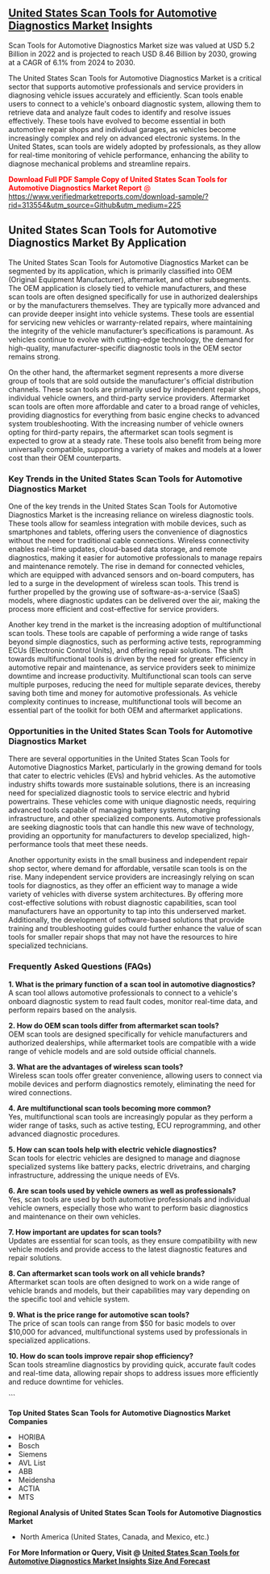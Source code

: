 <h2><a href="https://www.verifiedmarketreports.com/download-sample/?rid=313554&amp;utm_source=Github&amp;utm_medium=225" target="_blank">United States Scan Tools for Automotive Diagnostics Market</a> Insights</h2><p>Scan Tools for Automotive Diagnostics Market size was valued at USD 5.2 Billion in 2022 and is projected to reach USD 8.46 Billion by 2030, growing at a CAGR of 6.1% from 2024 to 2030.</p><p> <p>The United States Scan Tools for Automotive Diagnostics Market is a critical sector that supports automotive professionals and service providers in diagnosing vehicle issues accurately and efficiently. Scan tools enable users to connect to a vehicle's onboard diagnostic system, allowing them to retrieve data and analyze fault codes to identify and resolve issues effectively. These tools have evolved to become essential in both automotive repair shops and individual garages, as vehicles become increasingly complex and rely on advanced electronic systems. In the United States, scan tools are widely adopted by professionals, as they allow for real-time monitoring of vehicle performance, enhancing the ability to diagnose mechanical problems and streamline repairs.</p> <p><p><span class=""><span style="color: #ff0000;"><strong>Download Full PDF Sample Copy of United States Scan Tools for Automotive Diagnostics Market Report</strong> @ </span><a href="https://www.verifiedmarketreports.com/download-sample/?rid=313554&amp;utm_source=Github&amp;utm_medium=225" target="_blank">https://www.verifiedmarketreports.com/download-sample/?rid=313554&amp;utm_source=Github&amp;utm_medium=225</a></span></p></p> <h2>United States Scan Tools for Automotive Diagnostics Market By Application</h2> <p>The United States Scan Tools for Automotive Diagnostics Market can be segmented by its application, which is primarily classified into OEM (Original Equipment Manufacturer), aftermarket, and other subsegments. The OEM application is closely tied to vehicle manufacturers, and these scan tools are often designed specifically for use in authorized dealerships or by the manufacturers themselves. They are typically more advanced and can provide deeper insight into vehicle systems. These tools are essential for servicing new vehicles or warranty-related repairs, where maintaining the integrity of the vehicle manufacturer’s specifications is paramount. As vehicles continue to evolve with cutting-edge technology, the demand for high-quality, manufacturer-specific diagnostic tools in the OEM sector remains strong.</p> <p>On the other hand, the aftermarket segment represents a more diverse group of tools that are sold outside the manufacturer's official distribution channels. These scan tools are primarily used by independent repair shops, individual vehicle owners, and third-party service providers. Aftermarket scan tools are often more affordable and cater to a broad range of vehicles, providing diagnostics for everything from basic engine checks to advanced system troubleshooting. With the increasing number of vehicle owners opting for third-party repairs, the aftermarket scan tools segment is expected to grow at a steady rate. These tools also benefit from being more universally compatible, supporting a variety of makes and models at a lower cost than their OEM counterparts.</p> <h3>Key Trends in the United States Scan Tools for Automotive Diagnostics Market</h3> <p>One of the key trends in the United States Scan Tools for Automotive Diagnostics Market is the increasing reliance on wireless diagnostic tools. These tools allow for seamless integration with mobile devices, such as smartphones and tablets, offering users the convenience of diagnostics without the need for traditional cable connections. Wireless connectivity enables real-time updates, cloud-based data storage, and remote diagnostics, making it easier for automotive professionals to manage repairs and maintenance remotely. The rise in demand for connected vehicles, which are equipped with advanced sensors and on-board computers, has led to a surge in the development of wireless scan tools. This trend is further propelled by the growing use of software-as-a-service (SaaS) models, where diagnostic updates can be delivered over the air, making the process more efficient and cost-effective for service providers.</p> <p>Another key trend in the market is the increasing adoption of multifunctional scan tools. These tools are capable of performing a wide range of tasks beyond simple diagnostics, such as performing active tests, reprogramming ECUs (Electronic Control Units), and offering repair solutions. The shift towards multifunctional tools is driven by the need for greater efficiency in automotive repair and maintenance, as service providers seek to minimize downtime and increase productivity. Multifunctional scan tools can serve multiple purposes, reducing the need for multiple separate devices, thereby saving both time and money for automotive professionals. As vehicle complexity continues to increase, multifunctional tools will become an essential part of the toolkit for both OEM and aftermarket applications.</p> <h3>Opportunities in the United States Scan Tools for Automotive Diagnostics Market</h3> <p>There are several opportunities in the United States Scan Tools for Automotive Diagnostics Market, particularly in the growing demand for tools that cater to electric vehicles (EVs) and hybrid vehicles. As the automotive industry shifts towards more sustainable solutions, there is an increasing need for specialized diagnostic tools to service electric and hybrid powertrains. These vehicles come with unique diagnostic needs, requiring advanced tools capable of managing battery systems, charging infrastructure, and other specialized components. Automotive professionals are seeking diagnostic tools that can handle this new wave of technology, providing an opportunity for manufacturers to develop specialized, high-performance tools that meet these needs.</p> <p>Another opportunity exists in the small business and independent repair shop sector, where demand for affordable, versatile scan tools is on the rise. Many independent service providers are increasingly relying on scan tools for diagnostics, as they offer an efficient way to manage a wide variety of vehicles with diverse system architectures. By offering more cost-effective solutions with robust diagnostic capabilities, scan tool manufacturers have an opportunity to tap into this underserved market. Additionally, the development of software-based solutions that provide training and troubleshooting guides could further enhance the value of scan tools for smaller repair shops that may not have the resources to hire specialized technicians.</p> <h3>Frequently Asked Questions (FAQs)</h3> <p><strong>1. What is the primary function of a scan tool in automotive diagnostics?</strong><br> A scan tool allows automotive professionals to connect to a vehicle's onboard diagnostic system to read fault codes, monitor real-time data, and perform repairs based on the analysis.</p> <p><strong>2. How do OEM scan tools differ from aftermarket scan tools?</strong><br> OEM scan tools are designed specifically for vehicle manufacturers and authorized dealerships, while aftermarket tools are compatible with a wide range of vehicle models and are sold outside official channels.</p> <p><strong>3. What are the advantages of wireless scan tools?</strong><br> Wireless scan tools offer greater convenience, allowing users to connect via mobile devices and perform diagnostics remotely, eliminating the need for wired connections.</p> <p><strong>4. Are multifunctional scan tools becoming more common?</strong><br> Yes, multifunctional scan tools are increasingly popular as they perform a wider range of tasks, such as active testing, ECU reprogramming, and other advanced diagnostic procedures.</p> <p><strong>5. How can scan tools help with electric vehicle diagnostics?</strong><br> Scan tools for electric vehicles are designed to manage and diagnose specialized systems like battery packs, electric drivetrains, and charging infrastructure, addressing the unique needs of EVs.</p> <p><strong>6. Are scan tools used by vehicle owners as well as professionals?</strong><br> Yes, scan tools are used by both automotive professionals and individual vehicle owners, especially those who want to perform basic diagnostics and maintenance on their own vehicles.</p> <p><strong>7. How important are updates for scan tools?</strong><br> Updates are essential for scan tools, as they ensure compatibility with new vehicle models and provide access to the latest diagnostic features and repair solutions.</p> <p><strong>8. Can aftermarket scan tools work on all vehicle brands?</strong><br> Aftermarket scan tools are often designed to work on a wide range of vehicle brands and models, but their capabilities may vary depending on the specific tool and vehicle system.</p> <p><strong>9. What is the price range for automotive scan tools?</strong><br> The price of scan tools can range from $50 for basic models to over $10,000 for advanced, multifunctional systems used by professionals in specialized applications.</p> <p><strong>10. How do scan tools improve repair shop efficiency?</strong><br> Scan tools streamline diagnostics by providing quick, accurate fault codes and real-time data, allowing repair shops to address issues more efficiently and reduce downtime for vehicles.</p> ```</p><p><strong>Top United States Scan Tools for Automotive Diagnostics Market Companies</strong></p><div data-test-id=""><p><li>HORIBA</li><li> Bosch</li><li> Siemens</li><li> AVL List</li><li> ABB</li><li> Meidensha</li><li> ACTIA</li><li> MTS</li></p><div><strong>Regional Analysis of&nbsp;United States Scan Tools for Automotive Diagnostics Market</strong></div><ul><li dir="ltr"><p dir="ltr">North America&nbsp;(United States, Canada, and Mexico, etc.)</p></li></ul><p><strong>For More Information or Query, Visit @&nbsp;</strong><strong><a href="https://www.verifiedmarketreports.com/product/scan-tools-for-automotive-diagnostics-market/?utm_source=Github&amp;utm_medium=225" target="_blank">United States Scan Tools for Automotive Diagnostics Market Insights Size And Forecast</a></strong></p></div>
